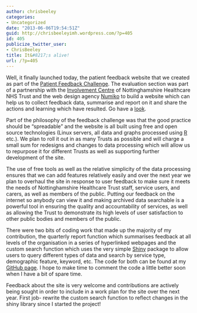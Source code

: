```yaml
---
author: chrisbeeley
categories:
- Uncategorized
date: "2013-06-06T19:54:51Z"
guid: http://chrisbeeleyimh.wordpress.com/?p=405
id: 405
publicize_twitter_user:
- ChrisBeeley
title: It&#8217;s alive!
url: /?p=405
---
```


Well, it finally launched today, the patient feedback website that we created as part of the [Patient Feedback Challenge](http://www.institute.nhs.uk/innovation/spread_and_adoption/nhs_patient_feedback_challenge.html). The evaluation section was part of a partnership with the [Involvement Centre](http://www.nottinghamshirehealthcare.nhs.uk/get-involved/involvement-team/) of Nottinghamshire Healthcare NHS Trust and the web design agency [Numiko](http://numiko.com/) to build a website which can help us to collect feedback data, summarise and report on it and share the actions and learning which have resulted. Go have a [look](http://feedback.nottinghamshirehealthcare.nhs.uk/).

Part of the philosophy of the feedback challenge was that the good practice should be “spreadable” and the website is all built using free and open source technologies (Linux servers, all data and graphs processed using [R](http://cran.r-project.org/) etc.). We plan to roll it out in as many Trusts as possible and will charge a small sum for redesigns and changes to data processing which will allow us to repurpose it for different Trusts as well as supporting further development of the site.

The use of free tools as well as the relative simplicity of the data processing ensures that we can add features relatively easily and over the next year we plan to overhaul the site in response to user feedback to make sure it meets the needs of Nottinghamshire Healthcare Trust staff, service users, and carers, as well as members of the public. Putting our feedback on the internet so anybody can view it and making archived data searchable is a powerful tool in ensuring the quality and accountability of services, as well as allowing the Trust to demonstrate its high levels of user satisfaction to other public bodies and members of the public.

There were two bits of coding work that made up the majority of my contribution, the quarterly report function which summarises feedback at all levels of the organisation in a series of hyperlinked webpages and the custom search function which uses the very simple [Shiny](http://www.rstudio.com/shiny/) package to allow users to query different types of data and search by service type, demographic feature, keyword, etc. The code for both can be found at my [GitHub page](https://github.com/ChrisBeeley). I hope to make time to comment the code a little better soon when I have a bit of spare time.

Feedback about the site is very welcome and contributions are actively being sought in order to include in a work plan for the site over the next year. First job- rewrite the custom search function to reflect changes in the shiny library since I started the project!